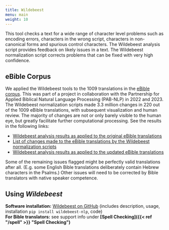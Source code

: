 ```yaml
---
title: Wildebeest
menu: main
weight: 10
---
```

This tool checks a text for a wide range of character level problems such as encoding errors, characters in the wrong script, characters in non-canonical forms and spurious control characters. The Wildebeest analysis script provides feedback on likely issues in a text. The Wildebeest normalization script corrects problems that can be fixed with very high confidence.

## eBible Corpus
We applied the Wildebeest tools to the 1009 translations in the <a href="https://arxiv.org/abs/2304.09919">eBible corpus</a>. This was part of a project in collaboration with the Partnership for Applied Biblical Natural Language Processing (PAB-NLP) in 2022 and 2023. The Wildebeest normalization scripts made 3.3 million changes in 220 out of the 1009 eBible translations, with subsequent visualization and human review. The majority of changes are not or only barely visible to the human eye, but greatly facilitate further computational processing. See the results in the following links:

* <a href="https://greekroom.org/wildebeest/ebible/" target="_blank">Wildebeest analysis results as applied to the original eBible translations</a>
* <a href="https://greekroom.org/wildebeest/ebible-orig-plus-diff/" target="_blank">List of changes made to the eBible translations by the Wildebeest normalization scripts</a>
* <a href="https://greekroom.org/wildebeest/ebible-plus/" target="_blank">Wildebeest analysis results as applied to the updated eBible translations</a>

Some of the remaining issues flagged might be perfectly valid translations after all. (E.g. some English Bible translations deliberately contain Hebrew characters in the Psalms.) Other issues will need to be corrected by Bible translators with native speaker competence.

## Using *Wildebeest*
**Software installation:** <a target="_GITHUB" href="https://github.com/uhermjakob/wildebeest">Wildebeest on GitHub</a> (includes description, usage,  installation ``pip install wildebeest-nlp``, code)<br>
**For Bible translators:** see support info under **[Spell Checking]({{< ref "/spell" >}} "Spell Checking")**
